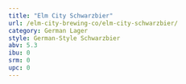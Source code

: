 ```yaml
---
title: "Elm City Schwarzbier"
url: /elm-city-brewing-co/elm-city-schwarzbier/
category: German Lager
style: German-Style Schwarzbier
abv: 5.3
ibu: 0
srm: 0
upc: 0
---
```


